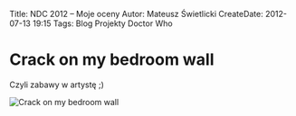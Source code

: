 Title: NDC 2012 – Moje oceny
Autor: Mateusz Świetlicki
CreateDate: 2012-07-13 19:15
Tags:	Blog
		Projekty
		Doctor Who


Crack on my bedroom wall
====================

Czyli zabawy w artystę ;)

![Crack on my bedroom wall](https://fbcdn-sphotos-c-a.akamaihd.net/hphotos-ak-prn2/976344_4956075654771_1757907869_o.jpg)